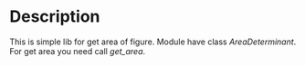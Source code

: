 # Description

This is simple lib for get area of figure.
Module have class *AreaDeterminant*. For get area you need call *get_area*.